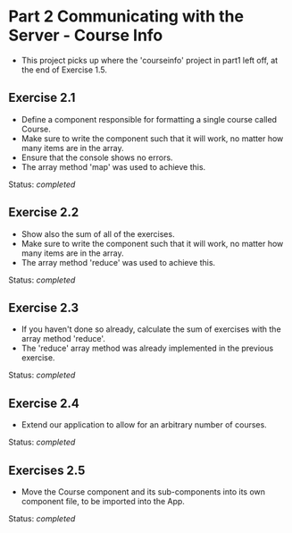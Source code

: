 # Part 2 Communicating with the Server - Course Info

- This project picks up where the 'courseinfo' project in part1 left off, at the end of Exercise 1.5.

## Exercise 2.1

- Define a component responsible for formatting a single course called Course.
- Make sure to write the component such that it will work, no matter how many items are in the array.
- Ensure that the console shows no errors.
- The array method 'map' was used to achieve this.

Status: _completed_

## Exercise 2.2

- Show also the sum of all of the exercises.
- Make sure to write the component such that it will work, no matter how many items are in the array.
- The array method 'reduce' was used to achieve this.

Status: _completed_

## Exercise 2.3

- If you haven't done so already, calculate the sum of exercises with the array method 'reduce'.
- The 'reduce' array method was already implemented in the previous exercise.

Status: _completed_

## Exercise 2.4

- Extend our application to allow for an arbitrary number of courses.

Status: _completed_

## Exercises 2.5

- Move the Course component and its sub-components into its own component file, to be imported into the App.

Status: _completed_
